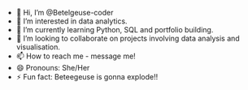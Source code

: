 - 👋 Hi, I’m @Betelgeuse-coder
- 👀 I’m interested in data analytics.
- 🌱 I’m currently learning Python, SQL and portfolio building.
- 💞️ I’m looking to collaborate on projects involving data analysis and visualisation. 
- 📫 How to reach me - message me!
- 😄 Pronouns: She/Her
- ⚡ Fun fact: Beteegeuse is gonna explode!! 

<!---
Betelgeuse-coder/Betelgeuse-coder is a ✨ special ✨ repository because its `README.md` (this file) appears on your GitHub profile.
You can click the Preview link to take a look at your changes.
--->
